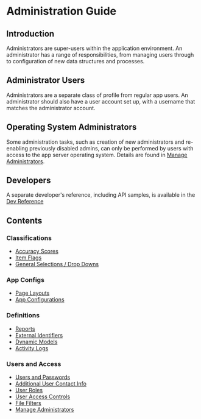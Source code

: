 # Administration Guide

## Introduction

Administrators are super-users within the application environment. An administrator has a range of responsibilities, from managing users through to configuration of new data structures and processes.

## Administrator Users

Administrators are a separate class of profile from regular app users. An administrator should also have a user account set up, with a username that matches the administrator account.

## Operating System Administrators

Some administration tasks, such as creation of new administrators and re-enabling previously disabled admins, can only be performed by users with access to the app server operating system. Details are found in [Manage Administrators](../admins/0_introduction.md).

## Developers

A separate developer's reference, including API samples, is available in the [Dev Reference](/help/dev_reference/main/README.md)

## Contents

### Classifications

- [Accuracy Scores](../accuracy_scores/0_introduction.md)
- [Item Flags](../item_flag_names/0_introduction.md)
- [General Selections / Drop Downs](../general_selections/0_introduction.md)

### App Configs

- [Page Layouts](../page_layouts/0_introduction.md)
- [App Configurations](../app_configurations/0_introduction.md)

### Definitions

- [Reports](../reports/0_introduction.md)
- [External Identifiers](../external_identifiers/0_introduction.md)
- [Dynamic Models](../dynamic_models/0_introduction.md)
- [Activity Logs](../activity_logs/0_introduction.md)

### Users and Access

- [Users and Passwords](../users/0_introduction.md)
- [Additional User Contact Info](../contact_infos/0_introduction.md)
- [User Roles](../user_roles/0_introduction.md)
- [User Access Controls](../user_access_controls/0_introduction.md)
- [File Filters](../filters/0_introduction.md)
- [Manage Administrators](../admins/0_introduction.md)
